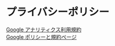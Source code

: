 # プライバシーポリシー

[Google アナリティクス利用規約](https://marketingplatform.google.com/about/analytics/terms/jp/)  
[Google ポリシーと規約ページ](https://policies.google.com/technologies/ads?hl=ja)
